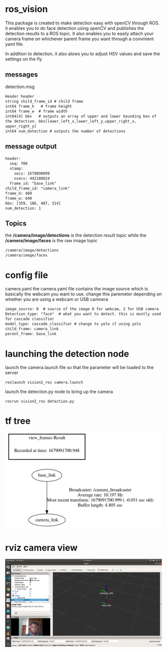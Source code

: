 # ros_vision

This package is created to make detection easy with openCV through ROS. it enables you to do face detection using openCV and publishes the detection results to a ROS topic. It also enables you to easily attach your camera frame on whichever parent frame you want through a convinient yaml file.

In addition to detection, it also alows you to adjust HSV values and save the settings on the fly

## messages 

detection.msg

```
Header header
string child_frame_id # child frame
int64 frame_h   # frame height
int64 frame_w  # frame width
int64[4] bbx   # outputs an array of upper and lower bounding box of the detection. bbx[lower_left_x,lower_left_y,upper_right_x, upper_right_y]
int64 num_detection # outputs the number of detections
```
## message output
```
header: 
  seq: 700
  stamp: 
    secs: 1679090099
    nsecs: 442188024
  frame_id: "base_link"
child_frame_id: "camera_link"
frame_h: 480
frame_w: 640
bbx: [359, 186, 487, 314]
num_detection: 1
```
## Topics

the **/camera/image/detections** is the detection result topic while the **/camera/image/faces** is the raw image topic
```
/camera/image/detections
/camera/image/faces
```

# config file
camera.yaml
the camera.yaml file contains the image source which is basically the webcam you want to use. change this paremeter depending on whether you are using a webcam or USB camnera

```
image_source: 0  # source of the image 0 for webcam, 2 for USB camera
Detection_type: "face"  # what you want to detect. this is mostly used for cascade classifier
model_type: cascade_classifier # change to yolo if using yolo
child_frame: camera_link
parent_frame: base_link
```
# launching the detection node

launch the camera.launch file so that the parameter will be loaded to the server
```
roslaunch vision2_ros camera.launch
```
launch the detection.py node to bring up the camera
```
rosrun vision2_ros detection.py
```
# tf tree

![alt tf tree](https://github.com/GeorgeBethel/ros_vision/blob/main/src/vision2_ros/tf.png)

# rviz camera view

![alt rviz camera view](https://github.com/GeorgeBethel/ros_vision/blob/main/src/vision2_ros/rviz_cam_view.png)